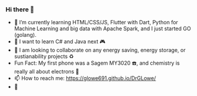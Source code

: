 ### Hi there 👋

- 🌱 I’m currently learning HTML/CSS/JS, Flutter with Dart, Python for Machine Learning and big data with Apache Spark, and I just started GO (golang).
- 🔮 I want to learn C# and Java next 🎮
- 🔋 I am looking to collaborate on any energy saving, energy storage, or sustianability projects ♻️
- Fun Fact: My first phone was a Sagem MY3020 ☎️, and chemistry is really all about electrons 🧪
- 📫 How to reach me: https://glowe691.github.io/DrGLowe/
- 🖖
<!--
**glowe691/glowe691** is a ✨ _special_ ✨ repository because its `README.md` (this file) appears on your GitHub profile.

Here are some ideas to get you started:

- 🔭 I’m currently working on ...
- 👯 I’m looking to collaborate on ...
- 🤔 I’m looking for help with ...
- 💬 Ask me about ...
- 📫 How to reach me: ...
- 😄 Pronouns: ...
- ⚡ Fun fact: ...
-->
